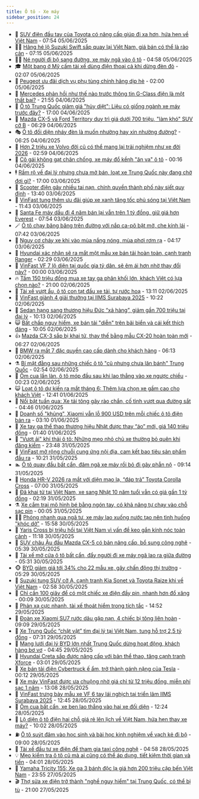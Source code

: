 ```yaml
---
title: Ô tô - Xe máy
sidebar_position: 24
---
```


<!-- dantri-o-to-xe-may:START -->
- 🤡 [SUV điện đầu tay của Toyota có nâng cấp giúp đi xa hơn, hứa hẹn về Việt Nam](https://dantri.com.vn/o-to-xe-may/suv-dien-dau-tay-cua-toyota-co-nang-cap-giup-di-xa-hon-hua-hen-ve-viet-nam-20250605144852595.htm) - 07:54 05/06/2025
- 🧑‍💻 [Hãng hé lộ Suzuki Swift sắp quay lại Việt Nam, giá bán có thể là rào cản](https://dantri.com.vn/o-to-xe-may/hang-he-lo-suzuki-swift-sap-quay-lai-viet-nam-gia-ban-co-the-la-rao-can-20250604131955139.htm) - 07:15 05/06/2025
- 🧑‍💻 [Né người đi bộ sang đường, xe máy ngã vào ô tô](https://dantri.com.vn/o-to-xe-may/ne-nguoi-di-bo-sang-duong-xe-may-nga-vao-o-to-20250605104354933.htm) - 04:58 05/06/2025
- 🎓 [Một bang ở Mỹ cấm tài xế dùng điện thoại cả khi dừng đèn đỏ](https://dantri.com.vn/o-to-xe-may/mot-bang-o-my-cam-tai-xe-dung-dien-thoai-ca-khi-dung-den-do-20250604180708561.htm) - 02:07 05/06/2025
- 🌊 [Peugeot ưu đãi dịch vụ phụ tùng chính hãng dịp hè](https://dantri.com.vn/o-to-xe-may/peugeot-uu-dai-dich-vu-phu-tung-chinh-hang-dip-he-20250605083131608.htm) - 02:00 05/06/2025
- 🥷 [Mercedes phản hồi như thế nào trước thông tin G-Class điện là một thất bại?](https://dantri.com.vn/o-to-xe-may/mercedes-phan-hoi-nhu-the-nao-truoc-thong-tin-g-class-dien-la-mot-that-bai-20250604141900206.htm) - 21:55 04/06/2025
- 🤩 [Ô tô Trung Quốc giảm giá &quot;hủy diệt&quot;: Liệu có giống ngành xe máy trước đây?](https://dantri.com.vn/o-to-xe-may/o-to-trung-quoc-giam-gia-huy-diet-lieu-co-giong-nganh-xe-may-truoc-day-20250604173405128.htm) - 17:00 04/06/2025
- 🫶 [Mazda CX-5 và Ford Territory duy trì giá dưới 700 triệu, &quot;làm khó&quot; SUV cỡ B](https://dantri.com.vn/o-to-xe-may/mazda-cx-5-va-ford-territory-duy-tri-gia-duoi-700-trieu-lam-kho-suv-co-b-20250604120517013.htm) - 06:29 04/06/2025
- 🎭 [Ô tô đối diện nháy đèn là muốn nhường hay xin nhường đường?](https://dantri.com.vn/o-to-xe-may/o-to-doi-dien-nhay-den-la-muon-nhuong-hay-xin-nhuong-duong-20250604122505841.htm) - 06:25 04/06/2025
- 🌁 [Hơn 2 triệu xe Volvo đời cũ có thể mang lại trải nghiệm như xe đời 2026](https://dantri.com.vn/o-to-xe-may/hon-2-trieu-xe-volvo-doi-cu-co-the-mang-lai-trai-nghiem-nhu-xe-doi-2026-20250603232518313.htm) - 02:59 04/06/2025
- 🦩 [Cô gái không gạt chân chống, xe máy đổ kềnh &quot;ăn vạ&quot; ô tô](https://dantri.com.vn/o-to-xe-may/co-gai-khong-gat-chan-chong-xe-may-do-kenh-an-va-o-to-20250604011000228.htm) - 00:16 04/06/2025
- 🕴 [Rầm rộ về đại lý nhưng chưa mở bán, loạt xe Trung Quốc này đang chờ đợi gì?](https://dantri.com.vn/o-to-xe-may/ram-ro-ve-dai-ly-nhung-chua-mo-ban-loat-xe-trung-quoc-nay-dang-cho-doi-gi-20250603172245399.htm) - 17:00 03/06/2025
- 🎡 [Scooter điện gây nhiều tai nạn, chính quyền thành phố này siết quy định](https://dantri.com.vn/o-to-xe-may/scooter-dien-gay-nhieu-tai-nan-chinh-quyen-thanh-pho-nay-siet-quy-dinh-20250603145653089.htm) - 13:40 03/06/2025
- 📝 [VinFast tung thêm ưu đãi giúp xe xanh tăng tốc phủ sóng tại Việt Nam](https://dantri.com.vn/o-to-xe-may/vinfast-tung-them-uu-dai-giup-xe-xanh-tang-toc-phu-song-tai-viet-nam-20250603183817421.htm) - 11:43 03/06/2025
- 🧐 [Santa Fe máy dầu đi 4 năm bán lại vẫn trên 1 tỷ đồng, giữ giá hơn Everest](https://dantri.com.vn/o-to-xe-may/santa-fe-may-dau-di-4-nam-ban-lai-van-tren-1-ty-dong-giu-gia-hon-everest-20250603122556721.htm) - 07:54 03/06/2025
- 🪄 [Ô tô chạy băng băng trên đường với nắp ca-pô bật mở, che kính lái](https://dantri.com.vn/o-to-xe-may/o-to-chay-bang-bang-tren-duong-voi-nap-ca-po-bat-mo-che-kinh-lai-20250603142038203.htm) - 07:42 03/06/2025
- 🧰 [Nguy cơ cháy xe khi vào mùa nắng nóng, mùa phơi rơm rạ](https://dantri.com.vn/o-to-xe-may/nguy-co-chay-xe-khi-vao-mua-nang-nong-mua-phoi-rom-ra-20250603104257261.htm) - 04:17 03/06/2025
- 🚀 [Hyundai xác nhận sẽ ra mắt một mẫu xe bán tải hoàn toàn, cạnh tranh Ranger](https://dantri.com.vn/o-to-xe-may/hyundai-xac-nhan-se-ra-mat-mot-mau-xe-ban-tai-hoan-toan-canh-tranh-ranger-20250603000733549.htm) - 02:29 03/06/2025
- 💪 [VinFast VF 7 lộ diện tại quốc gia tỷ dân, sẽ êm ái hơn nhờ thay đổi này?](https://dantri.com.vn/o-to-xe-may/vinfast-vf-7-lo-dien-tai-quoc-gia-ty-dan-se-em-ai-hon-nho-thay-doi-nay-20250602232438957.htm) - 00:00 03/06/2025
- 🔥 [Tầm 150 triệu đồng mua xe tay ga phân khối lớn, khách Việt có lựa chọn nào?](https://dantri.com.vn/o-to-xe-may/tam-150-trieu-dong-mua-xe-tay-ga-phan-khoi-lon-khach-viet-co-lua-chon-nao-20250602141341847.htm) - 21:00 02/06/2025
- 🐲 [Tài xế vượt ẩu, ô tô con tạt đầu xe tải, tự rước hoạ](https://dantri.com.vn/o-to-xe-may/tai-xe-vuot-au-o-to-con-tat-dau-xe-tai-tu-ruoc-hoa-20250602173706317.htm) - 13:11 02/06/2025
- 🌋 [VinFast giành 4 giải thưởng tại  IIMS Surabaya 2025](https://dantri.com.vn/o-to-xe-may/vinfast-gianh-4-giai-thuong-tai-iims-surabaya-2025-20250602170326564.htm) - 10:22 02/06/2025
- 🤩 [Sedan hạng sang thương hiệu Đức “xả hàng”, giảm gần 700 triệu tại đại lý](https://dantri.com.vn/o-to-xe-may/sedan-hang-sang-thuong-hieu-duc-xa-hang-giam-gan-700-trieu-tai-dai-ly-20250602114034640.htm) - 10:13 02/06/2025
- 😺 [Bất chấp nguy hiểm, xe bán tải &quot;diễn&quot; trên bãi biển và cái kết thích đáng](https://dantri.com.vn/o-to-xe-may/bat-chap-nguy-hiem-xe-ban-tai-dien-tren-bai-bien-va-cai-ket-thich-dang-20250602154310699.htm) - 10:05 02/06/2025
- 👍 [Mazda CX-3 sắp bị khai tử, thay thế bằng mẫu CX-20 hoàn toàn mới](https://dantri.com.vn/o-to-xe-may/mazda-cx-3-sap-bi-khai-tu-thay-the-bang-mau-cx-20-hoan-toan-moi-20250602112103990.htm) - 06:27 02/06/2025
- 🎃 [BMW ra mắt 7 đặc quyền cao cấp dành cho khách hàng](https://dantri.com.vn/o-to-xe-may/bmw-ra-mat-7-dac-quyen-cao-cap-danh-cho-khach-hang-20250602121618898.htm) - 06:13 02/06/2025
- ⚗️ [Bí mật đằng sau những chiếc ô tô &quot;cũ nhưng chưa lăn bánh&quot; Trung Quốc](https://dantri.com.vn/o-to-xe-may/bi-mat-dang-sau-nhung-chiec-o-to-cu-nhung-chua-lan-banh-trung-quoc-20250602010807127.htm) - 02:54 02/06/2025
- 🦄 [Ôm cua lấn làn, ô tô móp đầu sau khi lao thẳng vào xe ngược chiều](https://dantri.com.vn/o-to-xe-may/om-cua-lan-lan-o-to-mop-dau-sau-khi-lao-thang-vao-xe-nguoc-chieu-20250602015849189.htm) - 00:23 02/06/2025
- 😺 [Loạt ô tô dự kiến ra mắt tháng 6: Thêm lựa chọn xe gầm cao cho khách Việt](https://dantri.com.vn/o-to-xe-may/loat-o-to-du-kien-ra-mat-thang-6-them-lua-chon-xe-gam-cao-cho-khach-viet-20250601175004002.htm) - 12:41 01/06/2025
- 💼 [Nổi bật tuần qua: Xe tải tông gãy rào chắn, cố tình vượt qua đường sắt](https://dantri.com.vn/o-to-xe-may/noi-bat-tuan-qua-xe-tai-tong-gay-rao-chan-co-tinh-vuot-qua-duong-sat-20250601085737091.htm) - 04:46 01/06/2025
- 💃 [Doanh số &quot;khủng&quot;, Xiaomi vẫn lỗ 900 USD trên mỗi chiếc ô tô điện bán ra](https://dantri.com.vn/o-to-xe-may/doanh-so-khung-xiaomi-van-lo-900-usd-tren-moi-chiec-o-to-dien-ban-ra-20250601100500972.htm) - 03:10 01/06/2025
- 🚀 [Xe tay ga thể thao thương hiệu Nhật được thay “áo” mới, giá 140 triệu đồng](https://dantri.com.vn/o-to-xe-may/xe-tay-ga-the-thao-thuong-hieu-nhat-duoc-thay-ao-moi-gia-140-trieu-dong-20250531200741890.htm) - 01:40 01/06/2025
- 🤩 [&quot;Vượt ải&quot; khí thải ô tô: Những mẹo nhỏ chủ xe thường bỏ quên khi đăng kiểm](https://dantri.com.vn/o-to-xe-may/vuot-ai-khi-thai-o-to-nhung-meo-nho-chu-xe-thuong-bo-quen-khi-dang-kiem-20250601023902746.htm) - 23:48 31/05/2025
- 💪 [VinFast mở rộng chuỗi cung ứng nội địa, cam kết bao tiêu sản phẩm đầu ra](https://dantri.com.vn/o-to-xe-may/vinfast-mo-rong-chuoi-cung-ung-noi-dia-cam-ket-bao-tieu-san-pham-dau-ra-20250531160719775.htm) - 10:21 31/05/2025
- 🏊 [Ô tô quay đầu bất cẩn, đâm ngã xe máy rồi bỏ đi gây phẫn nộ](https://dantri.com.vn/o-to-xe-may/o-to-quay-dau-bat-can-dam-nga-xe-may-roi-bo-di-gay-phan-no-20250531124301605.htm) - 09:14 31/05/2025
- 💄 [Honda HR-V 2026 ra mắt với diện mạo lạ, “đáp trả” Toyota Corolla Cross](https://dantri.com.vn/o-to-xe-may/honda-hr-v-2026-ra-mat-voi-dien-mao-la-dap-tra-toyota-corolla-cross-20250531065144450.htm) - 07:00 31/05/2025
- 👺 [Đã khai tử tại Việt Nam, xe sang Nhật 10 năm tuổi vẫn có giá gần 1 tỷ đồng](https://dantri.com.vn/o-to-xe-may/da-khai-tu-tai-viet-nam-xe-sang-nhat-10-nam-tuoi-van-co-gia-gan-1-ty-dong-20250529124500020.htm) - 02:19 31/05/2025
- ⚗️ [Xe cắm trại mô hình bé bằng ngón tay, có khả năng tự chạy vào chỗ sạc pin](https://dantri.com.vn/o-to-xe-may/xe-cam-trai-mo-hinh-be-bang-ngon-tay-co-kha-nang-tu-chay-vao-cho-sac-pin-20250530170408422.htm) - 00:05 31/05/2025
- 🧑‍🏫 [Phóng nhanh qua ngã tư, xe máy lao xuống nước tạo nên tình huống &quot;khóc dở&quot;](https://dantri.com.vn/o-to-xe-may/phong-nhanh-qua-nga-tu-xe-may-lao-xuong-nuoc-tao-nen-tinh-huong-khoc-do-20250530215324299.htm) - 15:58 30/05/2025
- 🦒 [Yaris Cross bị triệu hồi tại Việt Nam vì vấn đề keo gắn kính nóc toàn cảnh](https://dantri.com.vn/o-to-xe-may/yaris-cross-bi-trieu-hoi-tai-viet-nam-vi-van-de-keo-gan-kinh-noc-toan-canh-20250530172916407.htm) - 11:18 30/05/2025
- 🐘 [SUV châu Âu đấu Mazda CX-5 có bản nâng cấp, bổ sung công nghệ](https://dantri.com.vn/o-to-xe-may/suv-chau-au-dau-mazda-cx-5-co-ban-nang-cap-bo-sung-cong-nghe-20250530101634514.htm) - 05:39 30/05/2025
- 🧠 [Tài xế mở cửa ô tô bất cẩn, đẩy người đi xe máy ngã lao ra giữa đường](https://dantri.com.vn/o-to-xe-may/tai-xe-mo-cua-o-to-bat-can-day-nguoi-di-xe-may-nga-lao-ra-giua-duong-20250530103602238.htm) - 05:31 30/05/2025
- 🐵 [BYD giảm giá tới 34% cho 22 mẫu xe, gây chấn động thị trường](https://dantri.com.vn/o-to-xe-may/byd-giam-gia-toi-34-cho-22-mau-xe-gay-chan-dong-thi-truong-20250530094347224.htm) - 05:29 30/05/2025
- 🤭 [Suzuki tung SUV cỡ A, cạnh tranh Kia Sonet và Toyota Raize khi về Việt Nam](https://dantri.com.vn/o-to-xe-may/suzuki-tung-suv-co-a-canh-tranh-kia-sonet-va-toyota-raize-khi-ve-viet-nam-20250530095745497.htm) - 02:58 30/05/2025
- 🤠 [Chỉ cần 100 giây để có một chiếc xe điện đầy pin, nhanh hơn đổ xăng](https://dantri.com.vn/o-to-xe-may/chi-can-100-giay-de-co-mot-chiec-xe-dien-day-pin-nhanh-hon-do-xang-20250530015637544.htm) - 00:09 30/05/2025
- 🫶 [Phản xạ cực nhanh, tài xế thoát hiểm trong tích tắc](https://dantri.com.vn/o-to-xe-may/phan-xa-cuc-nhanh-tai-xe-thoat-hiem-trong-tich-tac-20250529165914075.htm) - 14:52 29/05/2025
- 🚀 [Đoàn xe Xiaomi SU7 rước dâu gặp nạn, 4 chiếc bị tông liên hoàn](https://dantri.com.vn/o-to-xe-may/doan-xe-xiaomi-su7-ruoc-dau-gap-nan-4-chiec-bi-tong-lien-hoan-20250529152520006.htm) - 09:09 29/05/2025
- 🎊 [Xe Trung Quốc “chật vật” tìm đại lý tại Việt Nam, tung hỗ trợ 2,5 tỷ đồng](https://dantri.com.vn/o-to-xe-may/xe-trung-quoc-chat-vat-tim-dai-ly-tai-viet-nam-tung-ho-tro-25-ty-dong-20250529115146320.htm) - 07:31 29/05/2025
- 🦄 [Mạng lưới đại lý BYD lớn nhất Trung Quốc dừng hoạt động, khách hàng bơ vơ](https://dantri.com.vn/o-to-xe-may/mang-luoi-dai-ly-byd-lon-nhat-trung-quoc-dung-hoat-dong-khach-hang-bo-vo-20250529114048450.htm) - 04:45 29/05/2025
- 🥷 [Hyundai Creta sắp được nâng cấp với bản thể thao, tăng cạnh tranh Xforce](https://dantri.com.vn/o-to-xe-may/hyundai-creta-sap-duoc-nang-cap-voi-ban-the-thao-tang-canh-tranh-xforce-20250528233541151.htm) - 03:01 29/05/2025
- 🦏 [Xe bán tải điện Cybertruck ế ẩm, trở thành gánh nặng của Tesla](https://dantri.com.vn/o-to-xe-may/xe-ban-tai-dien-cybertruck-e-am-tro-thanh-ganh-nang-cua-tesla-20250529001131956.htm) - 00:12 29/05/2025
- 🤗 [Xe máy VinFast được ưa chuộng nhờ giá chỉ từ 12 triệu đồng, miễn phí sạc 1 năm](https://dantri.com.vn/o-to-xe-may/xe-may-vinfast-duoc-ua-chuong-nho-gia-chi-tu-12-trieu-dong-mien-phi-sac-1-nam-20250528195440075.htm) - 13:08 28/05/2025
- 🐲 [VinFast trưng bày mẫu xe VF 6 tay lái nghịch tại triển lãm IIMS Surabaya 2025](https://dantri.com.vn/o-to-xe-may/vinfast-trung-bay-mau-xe-vf-6-tay-lai-nghich-tai-trien-lam-iims-surabaya-2025-20250528192951820.htm) - 12:45 28/05/2025
- 🤭 [Ôm cua bất cẩn, xe ben lao thẳng vào hai xe đối diện](https://dantri.com.vn/o-to-xe-may/om-cua-bat-can-xe-ben-lao-thang-vao-hai-xe-doi-dien-20250528180339229.htm) - 12:24 28/05/2025
- 🐻 [Lộ diện ô tô điện hai chỗ giá rẻ lên lịch về Việt Nam, hứa hẹn thay xe máy?](https://dantri.com.vn/o-to-xe-may/lo-dien-o-to-dien-hai-cho-gia-re-len-lich-ve-viet-nam-hua-hen-thay-xe-may-20250528170059613.htm) - 10:02 28/05/2025
- ⛽️ [Ô tô suýt đâm vào học sinh và bài học kinh nghiệm về vạch kẻ đi bộ](https://dantri.com.vn/o-to-xe-may/o-to-suyt-dam-vao-hoc-sinh-va-bai-hoc-kinh-nghiem-ve-vach-ke-di-bo-20250527144126381.htm) - 09:00 28/05/2025
- 🫣 [Tài xế đầu tư xe điện để tham gia taxi công nghệ](https://dantri.com.vn/o-to-xe-may/tai-xe-dau-tu-xe-dien-de-tham-gia-taxi-cong-nghe-20250528112620155.htm) - 04:58 28/05/2025
- 💡 [Mẹo kiểm tra ô tô cũ mà ai cũng có thể áp dụng, tiết kiệm thời gian và tiền](https://dantri.com.vn/o-to-xe-may/meo-kiem-tra-o-to-cu-ma-ai-cung-co-the-ap-dung-tiet-kiem-thoi-gian-va-tien-20250528084222479.htm) - 04:01 28/05/2025
- 💪 [Yamaha Tricity 155: Xe ga 3 bánh độc lạ giá hơn 200 triệu cập bến Việt Nam](https://dantri.com.vn/o-to-xe-may/yamaha-tricity-155-xe-ga-3-banh-doc-la-gia-hon-200-trieu-cap-ben-viet-nam-20250528043027990.htm) - 23:55 27/05/2025
- 🎬 [Thợ sửa xe điện trở thành &quot;nghề nguy hiểm&quot; tại Trung Quốc, có thể bị tù](https://dantri.com.vn/o-to-xe-may/tho-sua-xe-dien-tro-thanh-nghe-nguy-hiem-tai-trung-quoc-co-the-bi-tu-20250527215548914.htm) - 21:00 27/05/2025<!-- dantri-o-to-xe-may:END -->
